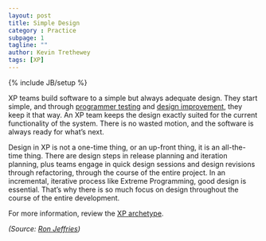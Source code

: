 ```yaml
---
layout: post
title: Simple Design
category : Practice
subpage: 1
tagline: ""
author: Kevin Trethewey
tags: [XP]
---
```

{% include JB/setup %}

XP teams build software to a simple but always adequate design. They start simple, and through [programmer testing](/practice/TDD) and [design improvement](/practice/Refactoring), they keep it that way. An XP team keeps the design exactly suited for the current functionality of the system. There is no wasted motion, and the software is always ready for what’s next.

Design in XP is not a one-time thing, or an up-front thing, it is an all-the-time thing. There are design steps in release planning and iteration planning, plus teams engage in quick design sessions and design revisions through refactoring, through the course of the entire project. In an incremental, iterative process like Extreme Programming, good design is essential. That’s why there is so much focus on design throughout the course of the entire development.

For more information, review the [XP archetype](/archetype/XP/).

*(Source: [Ron Jeffries](http://ronjeffries.com/xprog/what-is-extreme-programming))*
